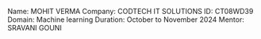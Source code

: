 Name: MOHIT VERMA
Company: CODTECH IT SOLUTIONS
ID: CT08WD39
Domain: Machine learning
Duration: October to November 2024
Mentor: SRAVANI GOUNI

